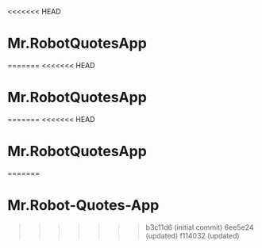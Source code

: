 <<<<<<< HEAD
# Mr.RobotQuotesApp
=======
<<<<<<< HEAD
# Mr.RobotQuotesApp
=======
<<<<<<< HEAD
# Mr.RobotQuotesApp
=======
# Mr.Robot-Quotes-App
>>>>>>> b3c11d6 (initial commit)
>>>>>>> 6ee5e24 (updated)
>>>>>>> f114032 (updated)
